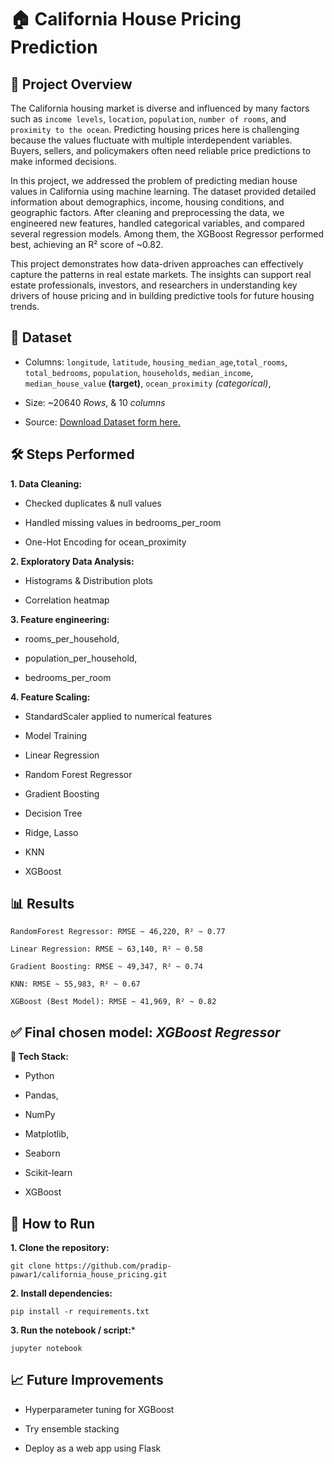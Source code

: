 # 🏠 California House Pricing Prediction
## 📌 Project Overview

The California housing market is diverse and influenced by many factors such as `income levels`, `location`, `population`, `number of rooms`, and `proximity to the ocean`. Predicting housing prices here is challenging because the values fluctuate with multiple interdependent variables. Buyers, sellers, and policymakers often need reliable price predictions to make informed decisions.

In this project, we addressed the problem of predicting median house values in California using machine learning. The dataset provided detailed information about demographics, income, housing conditions, and geographic factors. After cleaning and preprocessing the data, we engineered new features, handled categorical variables, and compared several regression models. Among them, the XGBoost Regressor performed best, achieving an R² score of ~0.82.

This project demonstrates how data-driven approaches can effectively capture the patterns in real estate markets. The insights can support real estate professionals, investors, and researchers in understanding key drivers of house pricing and in building predictive tools for future housing trends.

## 📂 Dataset

* Columns:
`longitude`, `latitude`, `housing_median_age`,`total_rooms`, `total_bedrooms`,
`population`, `households`, `median_income`, `median_house_value` **(target)**, `ocean_proximity` _(categorical)_, 

* Size: ~20640 _Rows_, & 10 _columns_

* Source: [Download Dataset form here.](https://www.kaggle.com/datasets/codelabpluse/californial-housing-dataset)

## 🛠️ Steps Performed

**1. Data Cleaning:**
- Checked duplicates & null values

- Handled missing values in bedrooms_per_room

- One-Hot Encoding for ocean_proximity

**2. Exploratory Data Analysis:**

- Histograms & Distribution plots

- Correlation heatmap

**3. Feature engineering:**
- rooms_per_household, 

- population_per_household, 

- bedrooms_per_room

**4. Feature Scaling:**

- StandardScaler applied to numerical features

- Model Training

- Linear Regression

- Random Forest Regressor

- Gradient Boosting

- Decision Tree

- Ridge, Lasso

- KNN

- XGBoost

## 📊 Results
```
RandomForest Regressor: RMSE ~ 46,220, R² ~ 0.77

Linear Regression: RMSE ~ 63,140, R² ~ 0.58

Gradient Boosting: RMSE ~ 49,347, R² ~ 0.74

KNN: RMSE ~ 55,983, R² ~ 0.67

XGBoost (Best Model): RMSE ~ 41,969, R² ~ 0.82
```

## ✅ Final chosen model: _XGBoost Regressor_

**🚀 Tech Stack:**

- Python

- Pandas, 
- NumPy

- Matplotlib, 

- Seaborn

- Scikit-learn

- XGBoost

## 📌 How to Run

**1. Clone the repository:**

```
git clone https://github.com/pradip-pawar1/california_house_pricing.git
```

**2. Install dependencies:**
```
pip install -r requirements.txt
```

**3. Run the notebook / script:***
```
jupyter notebook
```

## 📈 Future Improvements

- Hyperparameter tuning for XGBoost

- Try ensemble stacking

- Deploy as a web app using Flask